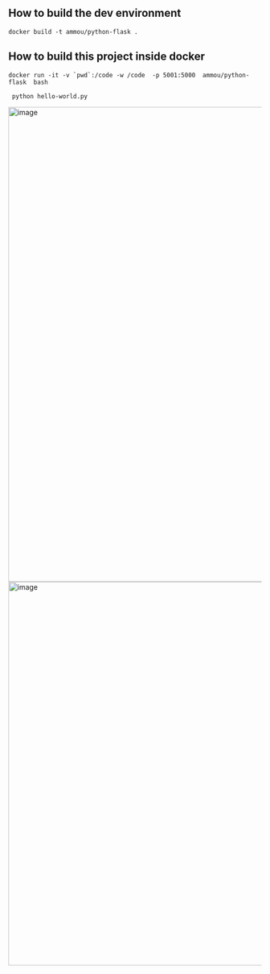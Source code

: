 ## How to build  the dev environment
``` docker build -t ammou/python-flask .  ```

## How to build  this project inside docker 

``` docker run -it -v `pwd`:/code -w /code  -p 5001:5000  ammou/python-flask  bash ```

``` python hello-world.py```



<img width="943" alt="image" src="https://user-images.githubusercontent.com/50323642/222395277-a71c4d88-b9e1-4ea2-a419-10e4d61ccbf6.png">


<img width="762" alt="image" src="https://user-images.githubusercontent.com/50323642/222395366-f8269506-9d9d-49cf-b692-e058aad09ba7.png">


